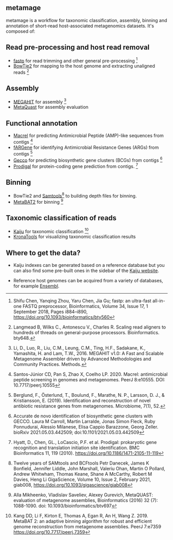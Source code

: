 ## metamage

metamage is a workflow for taxonomic classification, assembly, binning
and annotation of short-read host-associated metagenomics datasets.
It's composed of:

## Read pre-processing and host read removal

- [fastp](https://github.com/OpenGene/fastp) for read trimming
  and other general pre-processing [^9]
- [BowTie2](https://github.com/BenLangmead/bowtie2) for mapping
  to the host genome and extracting unaligned reads [^10]

## Assembly

- [MEGAHIT](https://github.com/voutcn/megahit) for assembly [^1]
- [MetaQuast](https://github.com/ablab/quast) for assembly evaluation

## Functional annotation

- [Macrel](https://github.com/BigDataBiology/macrel) for predicting Antimicrobial Peptide
  (AMP)-like sequences from contigs [^6]
- [fARGene](https://github.com/fannyhb/fargene) for identifying Antimicrobial Resistance Genes
  (ARGs) from contigs [^7]
- [Gecco](https://github.com/zellerlab/GECCO) for predicting biosynthetic gene clusters
  (BCGs) from contigs [^8]
- [Prodigal](https://github.com/hyattpd/Prodigal) for protein-coding
  gene prediction from contigs. [^5]

## Binning

- BowTie2 and [Samtools](https://github.com/samtools/samtools)[^11] to
  building depth files for binning.
- [MetaBAT2](https://bitbucket.org/berkeleylab/metabat/src/master/) for
  binning [^2]

## Taxonomic classification of reads

- [Kaiju](https://github.com/bioinformatics-centre/kaiju) for
  taxonomic classification [^3]
- [KronaTools](https://github.com/marbl/Krona/wiki/KronaTools) for
  visualizing taxonomic classification results

## Where to get the data?

- Kaiju indexes can be generated based on a reference database but
  you can also find some pre-built ones in the sidebar of the
  [Kaiju website](https://kaiju.binf.ku.dk/server).

- Reference host genomes can be acquired from a variety of databases,
  for example [Ensembl](https://www.ensembl.org/index.html).

[^1]: Li, D., Luo, R., Liu, C.M., Leung, C.M., Ting, H.F., Sadakane, K., Yamashita, H. and Lam, T.W., 2016. MEGAHIT v1.0: A Fast and Scalable Metagenome Assembler driven by Advanced Methodologies and Community Practices. Methods.
[^2]:
    Alla Mikheenko, Vladislav Saveliev, Alexey Gurevich,
    MetaQUAST: evaluation of metagenome assemblies,
    Bioinformatics (2016) 32 (7): 1088-1090. doi: 10.1093/bioinformatics/btv697

[^3]:
    Kang DD, Li F, Kirton E, Thomas A, Egan R, An H, Wang Z. 2019. MetaBAT 2: an
    adaptive binning algorithm for robust and efficient genome reconstruction
    from metagenome assemblies. PeerJ 7:e7359 https://doi.org/10.7717/peerj.7359

[^4]:
    Menzel, P., Ng, K. & Krogh, A. Fast and sensitive taxonomic classification for
    metagenomics with Kaiju. Nat Commun 7, 11257 (2016).
    https://doi.org/10.1038/ncomms11257

[^5]:
    Hyatt, D., Chen, GL., LoCascio, P.F. et al. Prodigal: prokaryotic gene recognition
    and translation initiation site identification.
    BMC Bioinformatics 11, 119 (2010). https://doi.org/10.1186/1471-2105-11-119

[^6]:
    Santos-Júnior CD, Pan S, Zhao X, Coelho LP. 2020.
    Macrel: antimicrobial peptide screening in genomes and metagenomes.
    PeerJ 8:e10555. DOI: 10.7717/peerj.10555

[^7]:
    Berglund, F., Österlund, T., Boulund, F., Marathe, N. P.,
    Larsson, D. J., & Kristiansson, E. (2019).
    Identification and reconstruction of novel antibiotic resistance genes
    from metagenomes. Microbiome, 7(1), 52.

[^8]:
    Accurate de novo identification of biosynthetic gene clusters with GECCO.
    Laura M Carroll, Martin Larralde, Jonas Simon Fleck, Ruby Ponnudurai,
    Alessio Milanese, Elisa Cappio Barazzone, Georg Zeller.
    bioRxiv 2021.05.03.442509; doi:10.1101/2021.05.03.442509

[^9]:
    Shifu Chen, Yanqing Zhou, Yaru Chen, Jia Gu;
    fastp: an ultra-fast all-in-one FASTQ preprocessor,
    Bioinformatics, Volume 34, Issue 17, 1 September 2018,
    Pages i884–i890, https://doi.org/10.1093/bioinformatics/bty560

[^10]:
    Langmead B, Wilks C., Antonescu V., Charles R. Scaling read
    aligners to hundreds of threads on general-purpose processors.
    Bioinformatics. bty648.

[^11]:
    Twelve years of SAMtools and BCFtools
    Petr Danecek, James K Bonfield, Jennifer Liddle, John Marshall,
    Valeriu Ohan, Martin O Pollard, Andrew Whitwham, Thomas Keane, Shane A McCarthy,
    Robert M Davies, Heng Li
    GigaScience, Volume 10, Issue 2, February 2021, giab008,
    https://doi.org/10.1093/gigascience/giab008
